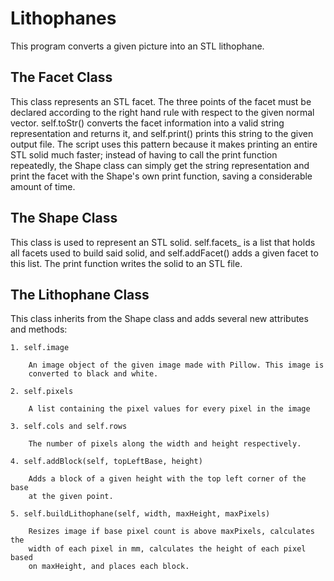 # Lithophanes
This program converts a given picture into an STL lithophane.
## The Facet Class
This class represents an STL facet. The three points of the facet must be 
declared according to the right hand rule with respect to the given normal 
vector. self.toStr() converts the facet information into a valid string 
representation and returns it, and self.print() prints this string to the 
given output file. The script uses this pattern because it makes printing an 
entire STL solid much faster; instead of having to call the print function 
repeatedly, the Shape class can simply get the string representation and print 
the facet with the Shape's own print function, saving a considerable amount of 
time.
## The Shape Class
This class is used to represent an STL solid. self.facets_ is a list that holds 
all facets used to build said solid, and self.addFacet() adds a given facet to 
this list. The print function writes the solid to an STL file.
## The Lithophane Class
This class inherits from the Shape class and adds several new attributes and 
methods:

	1. self.image
	
		An image object of the given image made with Pillow. This image is 
		converted to black and white.
	
	2. self.pixels
	
		A list containing the pixel values for every pixel in the image
	
	3. self.cols and self.rows
	
		The number of pixels along the width and height respectively.
	
	4. self.addBlock(self, topLeftBase, height)
	
		Adds a block of a given height with the top left corner of the base 
		at the given point.
	
	5. self.buildLithophane(self, width, maxHeight, maxPixels)
	
		Resizes image if base pixel count is above maxPixels, calculates the 
		width of each pixel in mm, calculates the height of each pixel based 
		on maxHeight, and places each block.
